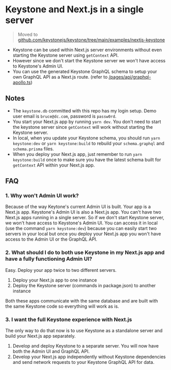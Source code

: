 # Keystone and Next.js in a single server

> Moved to [github.com/keystonejs/keystone/tree/main/examples/nextjs-keystone](https://github.com/keystonejs/keystone/tree/main/examples/nextjs-keystone)

- Keystone can be used within Next.js server environments without even starting the Keystone server using `getContext` API.
- However since we don't start the Keystone server we won't have access to Keystone's Admin UI.
- You can use the generated Keystone GraphQL schema to setup your own GraphQL API as a Next.js route. (refer to [/pages/api/graphql-apollo.ts](/pages/api/graphql-apollo.ts))

## Notes

- The `keystone.db` committed with this repo has my login setup. Demo user email is `bruce@dc.com`, password is `passw0rd`.
- You start your Next.js app by running `yarn dev`. You don't need to start the keystone server since `getContext` will work without starting the Keystone server.
- In local, when you update your Keystone schema, you should run `yarn keystone:dev` or `yarn keystone:build` to rebuild your `schema.graphql` and `schema.prisma` files.
- When you deploy your Next.js app, just remember to run `yarn keystone:build` once to make sure you have the latest schema built for `getContext` API within your Next.js app.

## FAQ

### 1. Why won't Admin UI work?

Because of the way Keytone's current Admin UI is built. Your app is a Next.js app. Keystone's Admin UI is also a Next.js app. You can't have two Next.js apps running in a single server. So if we don't start Keystone server, we won't have access to Keystone's Admin UI. You can access it in local (use the command `yarn keystone:dev`) because you can easily start two servers in your local but once you deploy your Next.js app you won't have access to the Admin UI or the GraphQL API.

### 2. What should I do to both use Keystone in my Next.js app and have a fully functioning Admin UI?

Easy. Deploy your app twice to two different servers.

1. Deploy your Next.js app to one instance
2. Deploy the Keystone server (commands in package.json) to another instance

Both these apps communicate with the same database and are built with the same Keystone code so everything will work as is.

### 3. I want the full Keystone experience with Next.js

The only way to do that now is to use Keystone as a standalone server and build your Next.js app separately.

1. Develop and deploy Keystone to a separate server. You will now have both the Admin UI and GraphQL API.
2. Develop your Next.js app independently without Keystone dependencies and send network requests to your Keystone GraphQL API for data.

